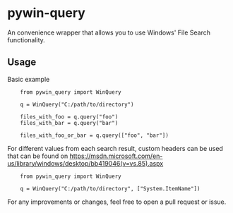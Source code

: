 # pywin-query
An convenience wrapper that allows you to use Windows' File Search functionality.


## Usage
Basic example
```
    from pywin_query import WinQuery

    q = WinQuery("C:/path/to/directory")

    files_with_foo = q.query("foo")
    files_with_bar = q.query("bar")

    files_with_foo_or_bar = q.query(["foo", "bar"])
```

For different values from each search result, custom headers can be used that can be found on https://msdn.microsoft.com/en-us/library/windows/desktop/bb419046(v=vs.85).aspx

```
    from pywin_query import WinQuery

    q = WinQuery("C:/path/to/directory", ["System.ItemName"])
```

For any improvements or changes, feel free to open a pull request or issue.